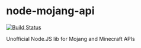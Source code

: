 # node-mojang-api 

[![Build Status](https://travis-ci.org/link00000000/node-mojang-api.svg?branch=master)](https://travis-ci.org/link00000000/node-mojang-api)


Unofficial Node.JS lib for Mojang and Minecraft APIs
